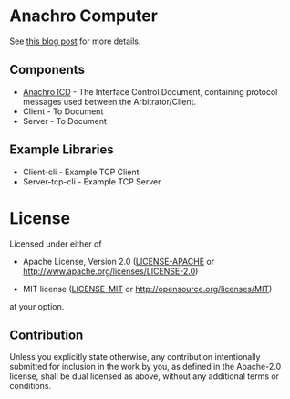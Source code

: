 # Anachro Computer

See [this blog post](https://jamesmunns.com/blog/anachro-pc-001/) for more details.

## Components

* [Anachro ICD](./anachro-icd/README.md) - The Interface Control Document, containing protocol messages used between the Arbitrator/Client.
* Client - To Document
* Server - To Document

## Example Libraries

* Client-cli - Example TCP Client
* Server-tcp-cli - Example TCP Server

# License

Licensed under either of

- Apache License, Version 2.0 ([LICENSE-APACHE](LICENSE-APACHE) or
  http://www.apache.org/licenses/LICENSE-2.0)

- MIT license ([LICENSE-MIT](LICENSE-MIT) or http://opensource.org/licenses/MIT)

at your option.

## Contribution

Unless you explicitly state otherwise, any contribution intentionally submitted
for inclusion in the work by you, as defined in the Apache-2.0 license, shall be
dual licensed as above, without any additional terms or conditions.

